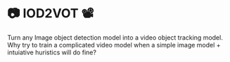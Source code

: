 # 📷 IOD2VOT 📽️
Turn any Image object detection model into a video object tracking model. 
Why try to train a complicated video model when a simple image model + intuiative huristics will do fine?
